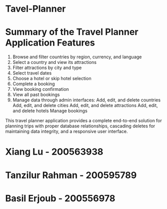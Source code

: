 # Tavel-Planner
# Summary of the Travel Planner Application Features
1. Browse and filter countries by region, currency, and language
2. Select a country and view its attractions
3. Filter attractions by city and type
4. Select travel dates
5. Choose a hotel or skip hotel selection
6. Complete a booking
7. View booking confirmation
8. View all past bookings
9. Manage data through admin interfaces:
      Add, edit, and delete countries
      Add, edit, and delete cities
      Add, edit, and delete attractions
      Add, edit, and delete hotels
      Manage bookings
   
This travel planner application provides a complete end-to-end solution for planning trips with proper database relationships, cascading deletes for maintaining data integrity, and a responsive user interface.

# Xiang Lu - 200563938
# Tanzilur Rahman - 200595789
# Basil Erjoub - 200556978
